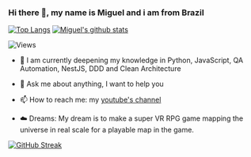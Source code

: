 ### Hi there 👋, my name is Miguel and i am from Brazil
 
[![Top Langs](https://github-readme-stats.vercel.app/api/top-langs/?username=Miguel-EpicJS&theme=dracula)](https://github.com/Miguel-EpicJS/github-readme-stats)
[![Miguel's github stats](https://github-readme-stats.vercel.app/api?username=Miguel-EpicJS&theme=dracula)](https://github.com/Miguel-EpicJS/github-readme-stats)

![Views](https://komarev.com/ghpvc/?username=Miguel-EpicJS&color=050f2c)


- 🌱 I am currently deepening my knowledge in Python, JavaScript, QA Automation, NestJS, DDD and Clean Architecture

- 💬 Ask me about anything, I want to help you

- 📫 How to reach me: my [youtube's channel](https://www.youtube.com/channel/UCIVc-ZpdFDqAxGFg0XKnJ9g?view_as=subscriber)

- ☁️ Dreams: My dream is to make a super VR RPG game mapping the universe in real scale for a playable map in the game.

[![GitHub Streak](https://streak-stats.demolab.com?user=Miguel-EpicJS&theme=dracula)](https://git.io/streak-stats)
